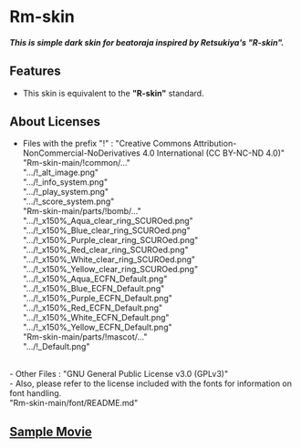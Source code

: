 # Rm-skin<br>
##### This is simple dark skin for beatoraja inspired by Retsukiya's "R-skin".<br>

## Features<br>
- This skin is equivalent to the **"R-skin"** standard.<br>

## About Licenses<br>
- Files with the prefix "!" : "Creative Commons Attribution-NonCommercial-NoDerivatives 4.0 International (CC BY-NC-ND 4.0)"<br>
   "Rm-skin-main/!common/..."<br>
        ".../!_alt_image.png"<br>
        ".../!_info_system.png"<br>
        ".../!_play_system.png"<br>
        ".../!_score_system.png"<br>
   "Rm-skin-main/parts/!bomb/..."<br>
        ".../!_x150%_Aqua_clear_ring_SCUROed.png"<br>
        ".../!_x150%_Blue_clear_ring_SCUROed.png"<br>
        ".../!_x150%_Purple_clear_ring_SCUROed.png"<br>
        ".../!_x150%_Red_clear_ring_SCUROed.png"<br>
        ".../!_x150%_White_clear_ring_SCUROed.png"<br>
        ".../!_x150%_Yellow_clear_ring_SCUROed.png"<br>
        ".../!_x150%_Aqua_ECFN_Default.png"<br>
        ".../!_x150%_Blue_ECFN_Default.png"<br>
        ".../!_x150%_Purple_ECFN_Default.png"<br>
        ".../!_x150%_Red_ECFN_Default.png"<br>
        ".../!_x150%_White_ECFN_Default.png"<br>
        ".../!_x150%_Yellow_ECFN_Default.png"<br>
   "Rm-skin-main/parts/!mascot/..."<br>
        ".../!_Default.png"<br>
<br>
- Other Files : "GNU General Public License v3.0 (GPLv3)"<br>
- Also, please refer to the license included with the fonts for information on font handling.<br>
   "Rm-skin-main/font/README.md"

## [Sample Movie](https://www.youtube.com/watch?v=Sd-M3WOqrFM&ab_channel=gibgib1212 "Sample Movie")